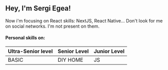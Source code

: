 ## Hey, I'm Sergi Egea! 
Now i'm focusing on React skills: NextJS, React Native...
Don't look for me on social networks. I'm not present on them.

#### Personal skills on:

| Ultra-Senior level | Senior Level | Junior Level |
| ---      | ---      | ---      |
| BASIC    | DIY HOME | JS   |
